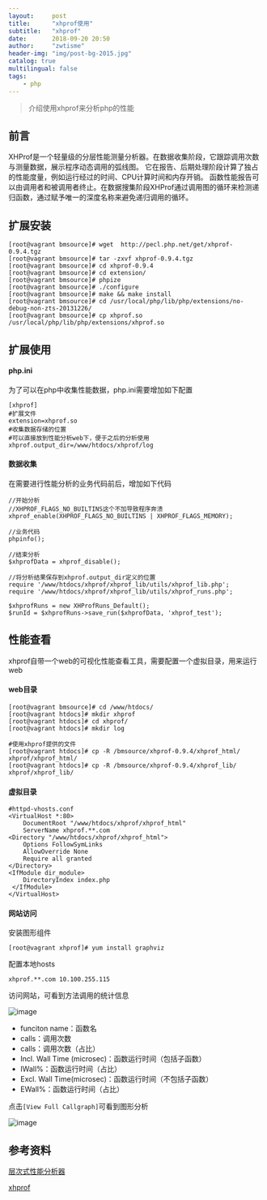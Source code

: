 ```yaml
---
layout:     post
title:      "xhprof使用"
subtitle:   "xhprof"
date:       2018-09-20 20:50
author:     "zwtisme"
header-img: "img/post-bg-2015.jpg"
catalog: true
multilingual: false
tags:
    - php
---
```


> 介绍使用xhprof来分析php的性能

## 前言

<p>
XHProf是一个轻量级的分层性能测量分析器。在数据收集阶段，它跟踪调用次数与测量数据，展示程序动态调用的弧线图。 它在报告、后期处理阶段计算了独占的性能度量，例如运行经过的时间、CPU计算时间和内存开销。 函数性能报告可以由调用者和被调用者终止。在数据搜集阶段XHProf通过调用图的循环来检测递归函数，通过赋予唯一的深度名称来避免递归调用的循环。
</p>

## 扩展安装

```
[root@vagrant bmsource]# wget  http://pecl.php.net/get/xhprof-0.9.4.tgz
[root@vagrant bmsource]# tar -zxvf xhprof-0.9.4.tgz
[root@vagrant bmsource]# cd xhprof-0.9.4
[root@vagrant bmsource]# cd extension/
[root@vagrant bmsource]# phpize 
[root@vagrant bmsource]# ./configure
[root@vagrant bmsource]# make && make install
[root@vagrant bmsource]# cd /usr/local/php/lib/php/extensions/no-debug-non-zts-20131226/
[root@vagrant bmsource]# cp xhprof.so /usr/local/php/lib/php/extensions/xhprof.so
```

## 扩展使用

#### php.ini

<p>
为了可以在php中收集性能数据，php.ini需要增加如下配置
</p>

```
[xhprof]
#扩展文件
extension=xhprof.so
#收集数据存储的位置
#可以直接放到性能分析web下，便于之后的分析使用
xhprof.output_dir=/www/htdocs/xhprof/log
```

#### 数据收集

<p>
在需要进行性能分析的业务代码前后，增加如下代码
</p>

```
//开始分析
//XHPROF_FLAGS_NO_BUILTINS这个不加导致程序奔溃
xhprof_enable(XHPROF_FLAGS_NO_BUILTINS | XHPROF_FLAGS_MEMORY);

//业务代码
phpinfo();

//结束分析
$xhprofData = xhprof_disable();

//将分析结果保存到xhprof.output_dir定义的位置
require '/www/htdocs/xhprof/xhprof_lib/utils/xhprof_lib.php';
require '/www/htdocs/xhprof/xhprof_lib/utils/xhprof_runs.php';

$xhprofRuns = new XHProfRuns_Default();
$runId = $xhprofRuns->save_run($xhprofData, 'xhprof_test');
```

## 性能查看

<p>
xhprof自带一个web的可视化性能查看工具，需要配置一个虚拟目录，用来运行web
</p>

#### web目录

```
[root@vagrant bmsource]# cd /www/htdocs/
[root@vagrant htdocs]# mkdir xhprof
[root@vagrant htdocs]# cd xhprof/
[root@vagrant htdocs]# mkdir log

#使用xhprof提供的文件
[root@vagrant htdocs]# cp -R /bmsource/xhprof-0.9.4/xhprof_html/ xhprof/xhprof_html/
[root@vagrant htdocs]# cp -R /bmsource/xhprof-0.9.4/xhprof_lib/ xhprof/xhprof_lib/
```

#### 虚拟目录

```
#httpd-vhosts.conf
<VirtualHost *:80>
    DocumentRoot "/www/htdocs/xhprof/xhprof_html"
    ServerName xhprof.**.com
<Directory "/www/htdocs/xhprof/xhprof_html">
    Options FollowSymLinks
    AllowOverride None
    Require all granted
</Directory>
<IfModule dir_module>
    DirectoryIndex index.php
 </IfModule>
</VirtualHost>
```

#### 网站访问

<p>
安装图形组件
</p>

```
[root@vagrant xhprof]# yum install graphviz
```

<p>
配置本地hosts
</p>

```
xhprof.**.com 10.100.255.115
```

<p>
访问网站，可看到方法调用的统计信息
</p>

![image]({{site.url}}img/2018-09-20-xhprof/20180921150729.png?raw=true)

- funciton name：函数名
- calls：调用次数
- calls：调用次数（占比）
- Incl. Wall Time (microsec)：函数运行时间（包括子函数）
- IWall%：函数运行时间（占比）
- Excl. Wall Time(microsec)：函数运行时间（不包括子函数）
- EWall%：函数运行时间（占比）

<p>
点击<code>[View Full Callgraph]</code>可看到图形分析
</p>

![image]({{site.url}}img/2018-09-20-xhprof/20180921152811.png?raw=true)


## 参考资料

[层次式性能分析器](http://www.php.net/xhprof)

[xhprof](https://github.com/phacility/xhprof)

